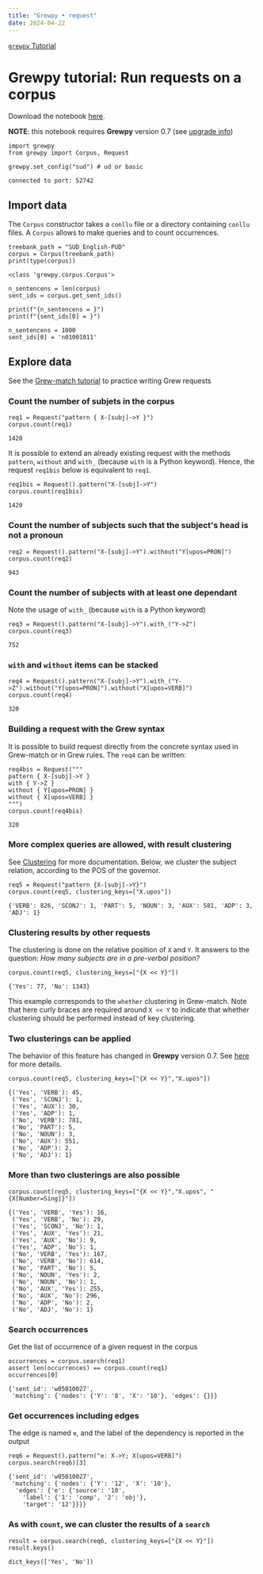 ```yaml
---
title: "Grewpy • request"
date: 2024-04-22
---
```


[`grewpy` Tutorial](../tutorial)

# Grewpy tutorial: Run requests on a corpus

Download the notebook [here](../request.ipynb).

**NOTE**: this notebook requires **Grewpy** version 0.7 (see [upgrade info](../../usage/python#upgrade))

```python_alt
import grewpy
from grewpy import Corpus, Request

grewpy.set_config("sud") # ud or basic
```

    connected to port: 52742

## Import data
The `Corpus` constructor takes a `conllu` file or a directory containing `conllu` files.
A `Corpus` allows to make queries and to count occurrences.

```python_alt
treebank_path = "SUD_English-PUD"
corpus = Corpus(treebank_path)
print(type(corpus))
```

    <class 'grewpy.corpus.Corpus'>

```python_alt
n_sentencens = len(corpus)
sent_ids = corpus.get_sent_ids()

print(f"{n_sentencens = }")
print(f"{sent_ids[0] = }")
```

    n_sentencens = 1000
    sent_ids[0] = 'n01001011'

## Explore data
See the [Grew-match tutorial](https://universal.grew.fr/?tutorial=yes) to practice writing Grew requests

### Count the number of subjets in the corpus

```python_alt
req1 = Request("pattern { X-[subj]->Y }")
corpus.count(req1)
```

    1420

It is possible to extend an already existing request with the methods `pattern`, `without` and `with_` (because `with` is a Python keyword).
Hence, the request `req1bis` below is equivalent to `req1`.

```python_alt
req1bis = Request().pattern("X-[subj]->Y")
corpus.count(req1bis)
```

    1420

### Count the number of subjects such that the subject's head is not a pronoun

```python_alt
req2 = Request().pattern("X-[subj]->Y").without("Y[upos=PRON]")
corpus.count(req2)
```

    943

### Count the number of subjects with at least one dependant
Note the usage of `with_` (because `with` is a Python keyword)

```python_alt
req3 = Request().pattern("X-[subj]->Y").with_("Y->Z")
corpus.count(req3)
```

    752

### `with` and `without` items can be stacked 

```python_alt
req4 = Request().pattern("X-[subj]->Y").with_("Y->Z").without("Y[upos=PRON]").without("X[upos=VERB]")
corpus.count(req4)
```

    320

### Building a request with the Grew syntax
It is possible to build request directly from the concrete syntax used in Grew-match or in Grew rules.
The `req4` can be written:

```python_alt
req4bis = Request("""
pattern { X-[subj]->Y }
with { Y->Z }
without { Y[upos=PRON] }
without { X[upos=VERB] }
""")
corpus.count(req4bis)
```

    320

### More complex queries are allowed, with result clustering
See [Clustering](../../doc/clustering) for more documentation.
Below, we cluster the subject relation, according to the POS of the governor.

```python_alt
req5 = Request("pattern {X-[subj]->Y}")
corpus.count(req5, clustering_keys=["X.upos"])
```

    {'VERB': 826, 'SCONJ': 1, 'PART': 5, 'NOUN': 3, 'AUX': 581, 'ADP': 3, 'ADJ': 1}

### Clustering results by other requests
The clustering is done on the relative position of `X` and `Y`.
It answers to the question: _How many subjects are in a pre-verbal position?_

```python_alt
corpus.count(req5, clustering_keys=["{X << Y}"])
```

    {'Yes': 77, 'No': 1343}

This example corresponds to the `whether` clustering in Grew-match.
Note that here curly braces are required around `X << Y` to indicate that whether clustering should be performed instead of key clustering.

### Two clusterings can be applied
The behavior of this feature has changed in **Grewpy** version 0.7.
See [here](../upgrade_0.7) for more details.

```python_alt
corpus.count(req5, clustering_keys=["{X << Y}","X.upos"])
```

    {('Yes', 'VERB'): 45,
     ('Yes', 'SCONJ'): 1,
     ('Yes', 'AUX'): 30,
     ('Yes', 'ADP'): 1,
     ('No', 'VERB'): 781,
     ('No', 'PART'): 5,
     ('No', 'NOUN'): 3,
     ('No', 'AUX'): 551,
     ('No', 'ADP'): 2,
     ('No', 'ADJ'): 1}

### More than two clusterings are also possible

```python_alt
corpus.count(req5, clustering_keys=["{X << Y}","X.upos", "{X[Number=Sing]}"])
```

    {('Yes', 'VERB', 'Yes'): 16,
     ('Yes', 'VERB', 'No'): 29,
     ('Yes', 'SCONJ', 'No'): 1,
     ('Yes', 'AUX', 'Yes'): 21,
     ('Yes', 'AUX', 'No'): 9,
     ('Yes', 'ADP', 'No'): 1,
     ('No', 'VERB', 'Yes'): 167,
     ('No', 'VERB', 'No'): 614,
     ('No', 'PART', 'No'): 5,
     ('No', 'NOUN', 'Yes'): 2,
     ('No', 'NOUN', 'No'): 1,
     ('No', 'AUX', 'Yes'): 255,
     ('No', 'AUX', 'No'): 296,
     ('No', 'ADP', 'No'): 2,
     ('No', 'ADJ', 'No'): 1}

### Search occurrences
Get the list of occurrence of a given request in the corpus

```python_alt
occurrences = corpus.search(req1)
assert len(occurrences) == corpus.count(req1)
occurrences[0]
```

    {'sent_id': 'w05010027',
     'matching': {'nodes': {'Y': '8', 'X': '10'}, 'edges': {}}}

### Get occurrences including edges
The edge is named `e`, and the label of the dependency is reported in the output

```python_alt
req6 = Request().pattern("e: X->Y; X[upos=VERB]")
corpus.search(req6)[3]
```

    {'sent_id': 'w05010027',
     'matching': {'nodes': {'Y': '12', 'X': '10'},
      'edges': {'e': {'source': '10',
        'label': {'1': 'comp', '2': 'obj'},
        'target': '12'}}}}

### As with `count`, we can cluster the results of a `search`

```python_alt
result = corpus.search(req6, clustering_keys=["{X << Y}"])
result.keys()
```

    dict_keys(['Yes', 'No'])
